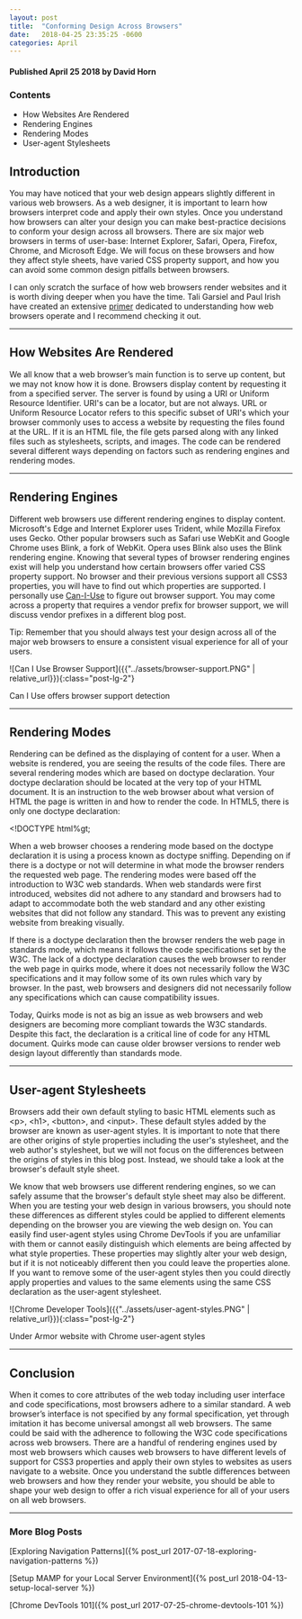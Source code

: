 ```yaml
---
layout: post
title:  "Conforming Design Across Browsers"
date:   2018-04-25 23:35:25 -0600
categories: April
---
```



#### Published April 25 2018 by David Horn


### Contents
* How Websites Are Rendered
* Rendering Engines
* Rendering Modes
* User-agent Stylesheets



## Introduction 
You may have noticed that your web design appears slightly different in various web browsers. As a web designer, it is important to learn how browsers interpret code and apply their own styles. Once you understand how browsers can alter your design you can make best-practice decisions to conform your design across all browsers. There are six major web browsers in terms of user-base: Internet Explorer, Safari, Opera, Firefox, Chrome, and Microsoft Edge. We will focus on these browsers and how they affect style sheets, have varied CSS property support, and how you can avoid some common design pitfalls between browsers. 

I can only scratch the surface of how web browsers render websites and it is worth diving deeper when you have the time. Tali Garsiel and Paul Irish have created an extensive [primer](https://www.html5rocks.com/en/tutorials/internals/howbrowserswork/) dedicated to understanding how web browsers operate and I recommend checking it out.

****

## How Websites Are Rendered
We all know that a web browser’s main function is to serve up content, but we may not know how it is done. Browsers display content by requesting it from a specified server. The server is found by using a URI or Uniform Resource Identifier. URI's can be a locator, but are not always. URL or Uniform Resource Locator refers to this specific subset of URI's which your browser commonly uses to access a website by requesting the files found at the URL. If it is an HTML file, the file gets parsed along with any linked files such as stylesheets, scripts, and images. The code can be rendered several different ways depending on factors such as rendering engines and rendering modes.

****

## Rendering Engines
Different web browsers use different rendering engines to display content. Microsoft's Edge and Internet Explorer uses Trident, while Mozilla Firefox uses Gecko. Other popular browsers such as Safari use WebKit and Google Chrome uses Blink, a fork of WebKit. Opera uses Blink also uses the Blink rendering engine. Knowing that several types of browser rendering engines exist will help you understand how certain browsers offer varied CSS property support. No browser and their previous versions support all CSS3 properties, you will have to find out which properties are supported. I personally use [Can-I-Use](http://www.caniuse.com/) to figure out browser support. You may come across a property that requires a vendor prefix for browser support, we will discuss vendor prefixes in a different blog post.

<div class="text-center blog-quote">
Tip&#58; Remember that you should always test your design across all of the major web browsers to ensure a consistent visual experience for all of your users. 
</div>

![Can I Use Browser Support]({{"../assets/browser-support.PNG" | relative_url}}){:class="post-lg-2"}
<div class="text-center blog-caption">
Can I Use offers browser support detection
</div>

****

## Rendering Modes
Rendering can be defined as the displaying of content for a user. When a website is rendered, you are seeing the results of the code files. There are several rendering modes which are based on doctype declaration. Your doctype declaration should be located at the very top of your HTML document. It is an instruction to the web browser about what version of HTML the page is written in and how to render the code. In HTML5, there is only one doctype declaration:


&lt;!DOCTYPE html%gt;


When a web browser chooses a rendering mode based on the doctype declaration it is using a process known as doctype sniffing. Depending on if there is a doctype or not will determine in what mode the browser renders the requested web page. The rendering modes were based off the introduction to W3C web standards. When web standards were first introduced, websites did not adhere to any standard and browsers had to adapt to accommodate both the web standard and any other existing websites that did not follow any standard. This was to prevent any existing website from breaking visually. 

If there is a doctype declaration then the browser renders the web page in standards mode, which means it follows the code specifications set by the W3C. The lack of a doctype declaration causes the web browser to render the web page in quirks mode, where it does not necessarily follow the W3C specifications and it may follow some of its own rules which vary by browser.  In the past, web browsers and designers did not necessarily follow any specifications which can cause compatibility issues.

Today, Quirks mode is not as big an issue as web browsers and web designers are becoming more compliant towards the W3C standards. Despite this fact, the declaration is a critical line of code for any HTML document. Quirks mode can cause older browser versions to render web design layout differently than standards mode. 

****

## User-agent Stylesheets
Browsers add their own default styling to basic HTML elements such as &lt;p&gt;, &lt;h1&gt;, &lt;button&gt;, and &lt;input&gt;. These default styles added by the browser are known as user-agent styles. It is important to note that there are other origins of style properties including the user's stylesheet, and the web author's stylesheet, but we will not focus on the differences between the origins of styles in this blog post. Instead, we should take a look at the browser's default style sheet. 

We know that web browsers use different rendering engines, so we can safely assume that the browser's default style sheet may also be different. When you are testing your web design in various browsers, you should note these differences as different styles could be applied to different elements depending on the browser you are viewing the web design on. You can easily find user-agent styles using Chrome DevTools if you are unfamiliar with them or cannot easily distinguish which elements are being affected by what style properties. These properties may slightly alter your web design, but if it is not noticeably different then you could leave the properties alone. If you want to remove some of the user-agent styles then you could directly apply properties and values to the same elements using the same CSS declaration as the user-agent stylesheet. 

![Chrome Developer Tools]({{"../assets/user-agent-styles.PNG" | relative_url}}){:class="post-lg-2"}
<div class="text-center blog-caption">
Under Armor website with Chrome user-agent styles
</div>

****

## Conclusion 
When it comes to core attributes of the web today including user interface and code specifications, most browsers adhere to a similar standard. A web browser’s interface is not specified by any formal specification, yet through imitation it has become universal amongst all web browsers. The same could be said with the adherence to following the W3C code specifications across web browsers. There are a handful of rendering engines used by most web browsers which causes web browsers to have different levels of support for CSS3 properties and apply their own styles to websites as users navigate to a website. Once you understand the subtle differences between web browsers and how they render your website, you should be able to shape your web design to offer a rich visual experience for all of your users on all web browsers.

****

### More Blog Posts
[Exploring Navigation Patterns]({% post_url 2017-07-18-exploring-navigation-patterns %})

[Setup MAMP for your Local Server Environment]({% post_url 2018-04-13-setup-local-server %})

[Chrome DevTools 101]({% post_url 2017-07-25-chrome-devtools-101 %})
